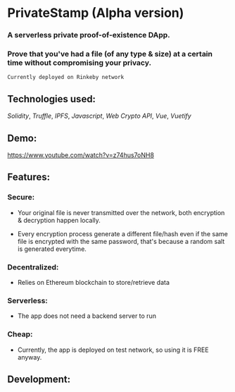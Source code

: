 # PrivateStamp (Alpha version)

### A serverless private proof-of-existence DApp.

### Prove that you've had a file (of any type & size) at a certain time without compromising your privacy.

`Currently deployed on Rinkeby network`

## Technologies used:

_Solidity_, _Truffle_, _IPFS_, _Javascript_, _Web Crypto API_, _Vue_, _Vuetify_

## Demo:

https://www.youtube.com/watch?v=z74hus7oNH8

## Features:

### Secure:

-   Your original file is never transmitted over the network, both encryption & decryption happen locally.

-   Every encryption process generate a different file/hash even if the same file is encrypted with the same password, that's because a random salt is generated everytime.

### Decentralized:

-   Relies on Ethereum blockchain to store/retrieve data

### Serverless:

-   The app does not need a backend server to run

### Cheap:

-   Currently, the app is deployed on test network, so using it is FREE anyway.

## Development:
